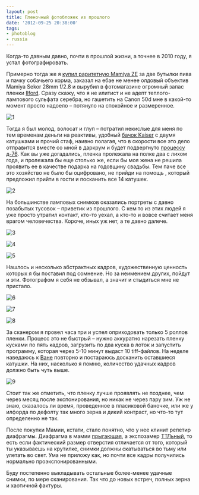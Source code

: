 ```yaml
---
layout: post
title: Пленочный фотобложек из прошлого
date: '2012-09-25 20:38:00'
tags:
- photoblog
- russia
---
```


Когда-то давным давно, почти в прошлой жизни, а точнее в 2010 году, я устал фотографировать.

Примерно тогда же я [купил раритетную Mamiya ZE](http://shouldgo.ru/the-eternal-seduction-of-autumn/ "The eternal seduction of Autumn") за две бутылки пива и пачку собачьего корма, заказал на ебае не менее олдовый объектив Mamiya Sekor 28mm f/2.8 и вырубил в фотомагазине огромный запас пленки [Ilford](http://www.ilfordphoto.com/products/producttype.asp?n=3&t=Black+%26+White+Films). Сразу скажу, что я не илитист и не адепт теплого-лампового сульфата серебра, но гашетить на Canon 50d мне в какой-то момент просто надоело – потянуло на спокойное и размеренное.

![1](/assets/images/2017/09/1.jpg)

Тогда я был молод, волосат и глуп – потратил некислые для меня по тем временам деньги на реактивы, удобный [бачок Kaiser](http://www.amazon.de/Kaiser-4296-Entwicklungsdose-Standard-650/dp/B0015KI0JC) с двумя катушками и прочий стаф, наивно полагая, что в скорости все это дело отправится вместе со мной в даркрум и будет подвергнуто [процессу д-76](http://bigpicture.ru/?p=172374). Как вы уже догадались, пленка пролежала на полке два с лихом года, и пролежала бы еще столько же, если бы моя жена не решила проявить ее в качестве подарка на годовщину свадьбы. Тем паче все это хозяйство не было бы оцифровано, не прийди на помощь , который предложил прийти в гости и посканить все 14 катушек.

![2](/assets/images/2017/09/2.jpg)

На большинстве ламповых снимков оказались портреты с давно позабытых тусовок – приветик из прошлого. С кем то из этих людей я уже просто утратил контакт, кто-то уехал, а кто-то и вовсе считает меня врагом человечества. Короче, иных уж нет, а те давно далече.

![3](/assets/images/2017/09/3.jpg)

![4](/assets/images/2017/09/4.jpg)

![5](/assets/images/2017/09/5.jpg)

Нашлось и несколько абстрактных кадров, художественную ценность которых я бы поставил под сомнение. Но за неимением других, пойдут и эти. Фотографом я себя не обзывал, а значит и стыдиться мне не пристало.

![6](/assets/images/2017/09/6.jpg)

![7](/assets/images/2017/09/7.jpg)

![8](/assets/images/2017/09/8.jpg)

За сканером я провел часа три и успел оприходовать только 5 роллов пленки. Процесс это не быстрый – нужно аккуратно нарезать пленку кусками по пять кадров, загрузить по два куска в лоток и запустить программу, которая через 5-10 минут выдаст 10 tiff-файлов. На неделе наведаюсь к [Ване](http://notenoughphotos.tumblr.com) повторно и постараюсь досканить оставшиеся катушки. На них, насколько я помню, количество удачных кадров должно быть чуть выше.

![9](/assets/images/2017/09/9.jpg)

Стоит так же отметить, что пленку лучше проявлять не позднее, чем через месяц после экспонирования, но никак не через пару зим. Уж не знаю, сказалось ли время, проведенное в пласиковой баночке, или же у илфорда по дефолту так много зерна и дикий контраст, но что-то тут определенно не так.

После покупки Мамии, кстати, стало понятно, что у нее клинит репетир диафрагмы. Диафрагма в мамии [прыгающая](http://ru.wikipedia.org/wiki/%D0%94%D0%B8%D0%B0%D1%84%D1%80%D0%B0%D0%B3%D0%BC%D0%B0_(%D1%84%D0%BE%D1%82%D0%BE)#.D0.9F.D1.80.D1.8B.D0.B3.D0.B0.D1.8E.D1.89.D0.B0.D1.8F_.D0.B4.D0.B8.D0.B0.D1.84.D1.80.D0.B0.D0.B3.D0.BC.D0.B0), а экспозамер [ТТЛьный](http://ru.wikipedia.org/wiki/Through_the_lens), то есть если фактический размер отверстия отличается от того, который ты указываешь на крутилке, снимки должны скатываться во тьму или улетать во свет. Ума не приложу как, но почти все кадры получились нормально проэкспонированными.

Буду постепенно выкладывать остальные более-менее удачные снимки, по мере сканирования. Так что до новых встреч, полных зерна и хаотичной фактуры.

